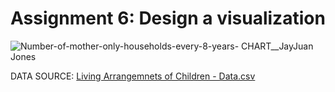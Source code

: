 # Assignment 6: Design a visualization

![Number-of-mother-only-households-every-8-years- CHART__JayJuan Jones](https://user-images.githubusercontent.com/91574816/141002940-6d56732d-021a-4d07-a196-046472ea1f89.png)



DATA SOURCE: [Living Arrangemnets of Children - Data.csv](https://github.com/iamjayshakur/datavisualization-fall2021/files/7549657/Living.Arrangemnets.of.Children.-.Data.csv)
